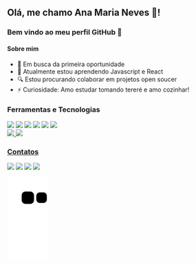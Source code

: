 ## Olá, me chamo Ana Maria Neves 🤟! 
### Bem vindo ao meu perfil GitHub 👋
#### Sobre mim

- 🔭 Em busca da primeira oportunidade
- 🌱 Atualmente estou aprendendo Javascript e React
- 🔍 Estou procurando colaborar em projetos open soucer
- ⚡ Curiosidade:  Amo estudar tomando tereré e amo cozinhar!


### Ferramentas e Tecnologias
<div>
<img src="https://img.shields.io/badge/HTML5-E34F26?style=for-the-badge&logo=html5&logoColor=white"/>
<img src="https://img.shields.io/badge/CSS3-1572B6?style=for-the-badge&logo=css3&logoColor=white"/>
<img src="https://img.shields.io/badge/JavaScript-F7DF1E?style=for-the-badge&logo=javascript&logoColor=black"/>
<img src="https://img.shields.io/badge/GIT-E44C30?style=for-the-badge&logo=git&logoColor=white"/>
<img src="https://img.shields.io/badge/Java-ED8B00?style=for-the-badge&logo=java&logoColor=white"/>
<img src="https://img.shields.io/badge/Bootstrap-563D7C?style=for-the-badge&logo=bootstrap&logoColor=white"/>
</div>

<div>
<a href="https://github.com/aninhadev">
<img height="180em" src="https://github-readme-stats.vercel.app/api/top-langs/?username=aninhadev&layout=compact&langs_count=7&theme=dracula"/>
<img height="180em" src="https://github-readme-stats.vercel.app/api?username=aninhadev&show_icons=true&theme=dracula&include_all_commits=true&count_private=true"/>
</div>
  
### Contatos

<div>
<a href = "mailto:anamarianevesdev@gmail.com"><img src="https://img.shields.io/badge/Gmail-D14836?style=for-the-badge&logo=gmail&logoColor=white" target="_blank"></a>
<a href="https://www.linkedin.com/in/anamarianevesdev/" target="_blank"><img src="https://img.shields.io/badge/-LinkedIn-%230077B5?style=for-the-badge&logo=linkedin&logoColor=white" target="_blank"></a>   
<a href="https://twitter.com/aninha_dev" target="_blank"><img src="https://img.shields.io/badge/Twitter-1DA1F2?style=for-the-badge&logo=twitter&logoColor=white" target="_blank"></a>
<a href="https://instagram.com/aninha_dev" target="_blank"><img src="https://img.shields.io/badge/-Instagram-%23E4405F?style=for-the-badge&logo=instagram&logoColor=white" target="_blank"></a>
</div>
  
![Snake animation](https://github.com/aninhadev/aninhadev/blob/output/github-contribution-grid-snake.svg)

